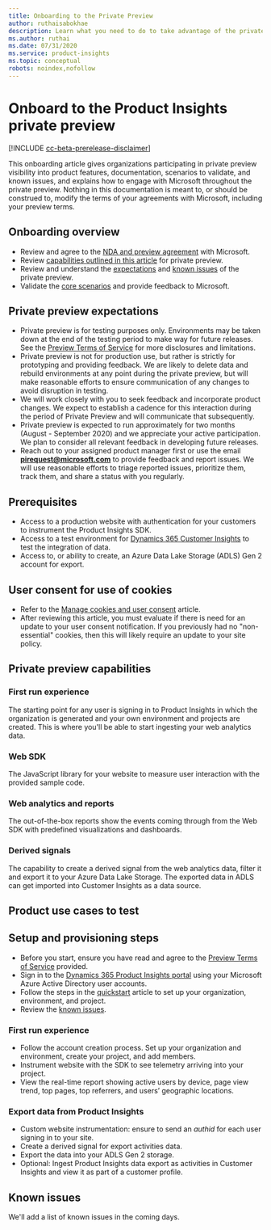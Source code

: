 ```yaml
---
title: Onboarding to the Private Preview
author: ruthaisabokhae
description: Learn what you need to do to take advantage of the private preview capabilities of Dynamics 365 Product Insights
ms.author: ruthai
ms.date: 07/31/2020
ms.service: product-insights
ms.topic: conceptual
robots: noindex,nofollow
---
```


# Onboard to the Product Insights private preview

[!INCLUDE [cc-beta-prerelease-disclaimer]( ../includes/cc-beta-prerelease-disclaimer.md)]

This onboarding article gives organizations participating in private preview visibility into product features, documentation, scenarios to validate, and known issues, and explains how to engage with Microsoft throughout the private preview. Nothing in this documentation is meant to, or should be construed to, modify the terms of your agreements with Microsoft, including your preview terms.

## Onboarding overview

*	Review and agree to the [NDA and preview agreement](../preview/preview-terms.md) with Microsoft.  
*	Review [capabilities outlined in this article](#private-preview-features) for private preview.  
*	Review and understand the [expectations](#private-preview-expectations) and [known issues](#known-issues) of the private preview.  
*	Validate the [core scenarios](#product-use-cases-to-test) and provide feedback to Microsoft.

## Private preview expectations

*	Private preview is for testing purposes only. Environments may be taken down at the end of the testing period to make way for future releases. See the [Preview Terms of Service](../preview/preview-terms.md) for more disclosures and limitations.  
*	Private preview is not for production use, but rather is strictly for prototyping and providing feedback. We are likely to delete data and rebuild environments at any point during the private preview, but will make reasonable efforts to ensure communication of any changes to avoid disruption in testing.   
*	We will work closely with you to seek feedback and incorporate product changes. We expect to establish a cadence for this interaction during the period of Private Preview and will communicate that subsequently.  
*	Private preview is expected to run approximately for two months (August - September 2020) and we appreciate your active participation. We plan to consider all relevant feedback  in developing future releases.  
*	Reach out to your assigned product manager first or use the email **[pirequest@microsoft.com](mailto:pirequest@microsoft.com)** to provide feedback and report issues. We will use reasonable efforts to triage reported issues, prioritize them, track them, and share a status with you regularly.  
	
## Prerequisites

*	Access to a production website with authentication for your customers to instrument the Product Insights SDK.
*	Access to a test environment for [Dynamics 365 Customer Insights](https://dynamics.microsoft.com/ai/customer-insights/) to test the integration of data.
*	Access to, or ability to create, an Azure Data Lake Storage (ADLS) Gen 2 account for export.

## User consent for use of cookies

*	Refer to the [Manage cookies and user consent](user-consent-storage.md) article.
*	After reviewing this article, you must evaluate if there is need for an update to your user consent notification. If you previously had no "non-essential" cookies, then this will likely require an update to your site policy.

## Private preview capabilities

### First run experience

The starting point for any user is signing in to Product Insights in which the organization is generated and your own environment and projects are created. This is where you'll be able to start ingesting your web analytics data.

### Web SDK

The JavaScript library for your website to measure user interaction with the provided sample code.

### Web analytics and reports

The out-of-the-box reports show the events coming through from the Web SDK with predefined visualizations and dashboards.

### Derived signals

The capability to create a derived signal from the web analytics data, filter it and export it to your Azure Data Lake Storage. The exported data in ADLS can get imported into Customer Insights as a data source.

## Product use cases to test

## Setup and provisioning steps

*	Before you start, ensure you have read and agree to the [Preview Terms of Service](../preview/preview-terms.md) provided.
*	Sign in to the [Dynamics 365 Product Insights portal](https://pi.dynamics.com) using your Microsoft Azure Active Directory user accounts.
*	Follow the steps in the [quickstart](quickstart-product-insights.md) article to set up your organization, environment, and project.
*	Review the [known issues](#known-issues).

### First run experience

* Follow the account creation process. Set up your organization and environment, create your project, and add members.
* Instrument website with the SDK to see telemetry arriving into your project.
*	View the real-time report showing active users by device, page view trend, top pages, top referrers, and users’ geographic locations.

### Export data from Product Insights

  *	Custom website instrumentation: ensure to send an *authid* for each user signing in to your site.
  *	Create a derived signal for export activities data.
  *	Export the data into your ADLS Gen 2 storage.
  *	Optional: Ingest Product Insights data export as activities in Customer Insights and view it as part of a customer profile.

## Known issues

We'll add a list of known issues in the coming days.

<!-- As we continue to work on the product and refine the experience, we are aware of a few outstanding issues, so please bear these in mind as you experience the product. -->
